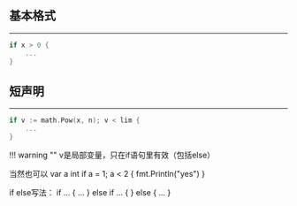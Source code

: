 ## **基本格式**

---

```go
if x > 0 {
    ...
}
```

## **短声明**

---

```go
if v := math.Pow(x, n); v < lim {
    ...
}
```

!!! warning ""
	v是局部变量，只在if语句里有效（包括else）

当然也可以
var a int
if a = 1; a < 2 {
    fmt.Println("yes")
}

if else写法：
if ... {
    ...
} else if ... {
} else {
    ...
}
